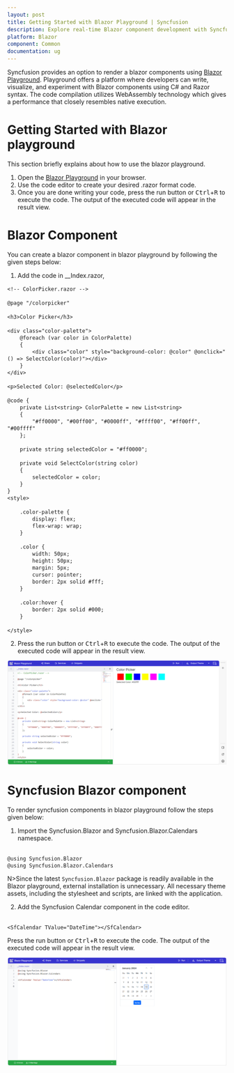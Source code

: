 ```yaml
---
layout: post
title: Getting Started with Blazor Playground | Syncfusion
description: Explore real-time Blazor component development with Syncfusion Blazor Playground. Write, edit, compile, and share effortlessly in your browser!
platform: Blazor
component: Common
documentation: ug
---
```


Syncfusion provides an option to render a blazor components using [Blazor Playground](https://blazorplayground.syncfusion.com/). Playground offers a platform where developers can write, visualize, and experiment with Blazor components using C# and Razor syntax. The code compilation utilizes WebAssembly technology which gives a performance that closely resembles native execution.

# Getting Started with Blazor playground

This section briefly explains about how to use the blazor playground.
1. Open the [Blazor Playground](https://blazorplayground.syncfusion.com/) in your browser. 
2. Use the code editor to create your desired  .razor format code. 
3. Once you are done writing your code, press the run button or <kbd>Ctrl</kbd>+<kbd>R</kbd> to execute the code. The output of the executed code will appear in the result view.

# Blazor Component

You can create a blazor component in blazor playground by following the given steps below:

1. Add the code in __Index.razor,

```cshtml
<!-- ColorPicker.razor -->

@page "/colorpicker"

<h3>Color Picker</h3>

<div class="color-palette">
    @foreach (var color in ColorPalette)
    {
        <div class="color" style="background-color: @color" @onclick="() => SelectColor(color)"></div>
    }
</div>

<p>Selected Color: @selectedColor</p>

@code {
    private List<string> ColorPalette = new List<string>
    {
        "#ff0000", "#00ff00", "#0000ff", "#ffff00", "#ff00ff", "#00ffff"
    };

    private string selectedColor = "#ff0000";

    private void SelectColor(string color)
    {
        selectedColor = color;
    }
}
<style>

    .color-palette {
        display: flex;
        flex-wrap: wrap;
    }

    .color {
        width: 50px;
        height: 50px;
        margin: 5px;
        cursor: pointer;
        border: 2px solid #fff;
    }

    .color:hover {
        border: 2px solid #000;
    }
    
</style>
```
2. Press the run button or <kbd>Ctrl</kbd>+<kbd>R</kbd> to execute the code. The output of the executed code will appear in the result view.

![blazor_component](images/blazor_component.png)

# Syncfusion Blazor component

To render syncfusion components in blazor playground follow the steps given below:

1. Import the Syncfusion.Blazor and Syncfusion.Blazor.Calendars namespace.


```cshtml

@using Syncfusion.Blazor
@using Syncfusion.Blazor.Calendars

```

N>Since the latest `Syncfusion.Blazor` package is readily available in the Blazor playground, external installation is unnecessary. All necessary theme assets, including the stylesheet and scripts, are linked with the application.

2. Add the Syncfusion Calendar component in the code editor.

```cshtml

<SfCalendar TValue="DateTime"></SfCalendar>

```

Press the run button or <kbd>Ctrl</kbd>+<kbd>R</kbd> to execute the code. The output of the executed code will appear in the result view.

![syncfusion_component](images/syncfusion_component.png)
